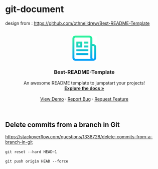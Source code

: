 # git-document
design from : https://github.com/othneildrew/Best-README-Template

<div id="top"></div>
<!--
*** Thanks for checking out the Best-README-Template. If you have a suggestion
*** that would make this better, please fork the repo and create a pull request
*** or simply open an issue with the tag "enhancement".
*** Don't forget to give the project a star!
*** Thanks again! Now go create something AMAZING! :D
-->



<!-- PROJECT SHIELDS -->
<!--
*** I'm using markdown "reference style" links for readability.
*** Reference links are enclosed in brackets [ ] instead of parentheses ( ).
*** See the bottom of this document for the declaration of the reference variables
*** for contributors-url, forks-url, etc. This is an optional, concise syntax you may use.
*** https://www.markdownguide.org/basic-syntax/#reference-style-links
-->



<!-- PROJECT LOGO -->
<br />
<div align="center">
  <a href="https://github.com/gooba-Lap/git-document">
    <img src="images/logo.png" alt="Logo" width="80" height="80">
  </a>

  <h3 align="center">Best-README-Template</h3>

  <p align="center">
    An awesome README template to jumpstart your projects!
    <br />
    <a href="https://github.com/gooba-Lap/git-document"><strong>Explore the docs »</strong></a>
    <br />
    <br />
    <a href="https://github.com/gooba-Lap/git-document">View Demo</a>
    ·
    <a href="https://github.com/gooba-Lap/git-document/issues">Report Bug</a>
    ·
    <a href="https://github.com/gooba-Lap/git-document/issues">Request Feature</a>
  </p>
</div>
<br />



<!-- MAIN CONTENTS -->
## Delete commits from a branch in Git
https://stackoverflow.com/questions/1338728/delete-commits-from-a-branch-in-git

```git
git reset --hard HEAD~1
```

```git
git push origin HEAD --force 
```
